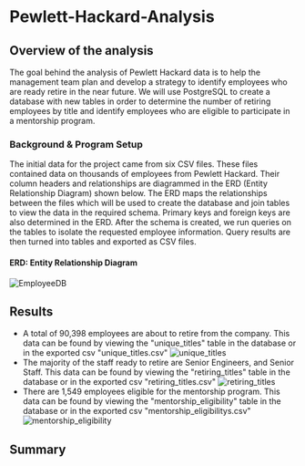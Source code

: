 # Pewlett-Hackard-Analysis
## Overview of the analysis
The goal behind the analysis of Pewlett Hackard data is to help the management team plan and develop a strategy to identify employees who are ready retire in the near future. We will use PostgreSQL to create a database with new tables in order to determine the number of retiring employees by title and identify employees who are eligible to participate in a mentorship program. 
### Background & Program Setup
The initial data for the project came from six CSV files. These files contained data on thousands of employees from Pewlett Hackard. Their column headers and relationships are diagrammed in the ERD (Entity Relationship Diagram) shown below. The ERD maps the relationships between the files which will be used to create the database and join tables to view the data in the required schema. Primary keys and foreign keys are also determined in the ERD. After the schema is created, we run queries on the tables to isolate the requested employee information. Query results are then turned into tables and exported as CSV files. 
#### ERD: Entity Relationship Diagram
![EmployeeDB](https://user-images.githubusercontent.com/73972332/104393837-3f91a980-54fa-11eb-9cfe-2aa2adcb2676.png)
## Results 
* A total of 90,398 employees are about to retire from the company. This data can be found by viewing the "unique_titles" table in the database or in the exported csv "unique_titles.csv"
![unique_titles](https://user-images.githubusercontent.com/73972332/104394605-ceeb8c80-54fb-11eb-8755-549b40433061.png)
* The majority of the staff ready to retire are Senior Engineers, and Senior Staff. This data can be found by viewing the "retiring_titles" table in the database or in the exported csv "retiring_titles.csv"
![retiring_titles](https://user-images.githubusercontent.com/73972332/104395018-a7e18a80-54fc-11eb-9e1f-99a10596d946.png)
* There are 1,549 employees eligible for the mentorship program. This data can be found by viewing the "mentorship_eligibility" table in the database or in the exported csv "mentorship_eligibilitys.csv"
![mentorship_eligibility](https://user-images.githubusercontent.com/73972332/104404149-dd8f6f00-550e-11eb-83d1-0913cedcf444.png)
## Summary
